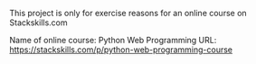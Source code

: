 This project is only for exercise reasons for an online course on Stackskills.com

Name of online course: Python Web Programming
URL: https://stackskills.com/p/python-web-programming-course
